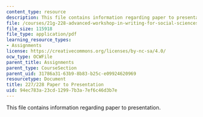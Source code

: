 ```yaml
---
content_type: resource
description: This file contains information regarding paper to presentation.
file: /courses/21g-228-advanced-workshop-in-writing-for-social-sciences-and-architecture-els-spring-2007/94ec783a23cd12997b3a7ef6c46d3b7e_MIT21G.228S07_paper_presen.pdf
file_size: 115918
file_type: application/pdf
learning_resource_types:
- Assignments
license: https://creativecommons.org/licenses/by-nc-sa/4.0/
ocw_type: OCWFile
parent_title: Assignments
parent_type: CourseSection
parent_uid: 31786a31-63b9-8b83-b25c-e09924620969
resourcetype: Document
title: 227/228 Paper to Presentation
uid: 94ec783a-23cd-1299-7b3a-7ef6c46d3b7e
---
```

This file contains information regarding paper to presentation.